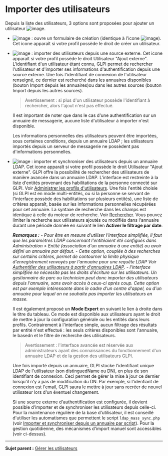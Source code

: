 Importer des utilisateurs
============================

Depuis la liste des utilisateurs, 3 options sont proposées pour ajouter un utilisateur  ![image](docs/image/addUserAll.png).

- ![image](docs/image/addUser.png) : ouvre un formulaire de création (identique à l'icone ![image](docs/image/menu_add.png)).
  Cet icone apparaît si votre profil possède le droit de créer un utilisateur.

- ![image](docs/image/addUserExt.png) : importer des utilisateurs depuis une source externe.
  Cet icone apparaît si votre profil possède le droit Utilisateur "Ajout externe".
  L'identifiant d'un utilisateur étant connu, GLPI permet de rechercher l'utilisateur et d'importer ses informations d'authentification depuis une source externe. Une fois l'identifiant de connexion de l'utilisateur renseigné, ce dernier est recherché dans les annuaires disponibles (bouton Import depuis les annuaires)ou dans les autres sources (bouton Import depuis les autres sources).

   >Avertissement : si plus d'un utilisateur possède l'identifiant à rechercher, alors l'ajout n'est pas effectué.

  Il est important de noter que dans le cas d'une authentification sur un annuaire de messagerie, aucune liste d'utilisateur à importer n'est disponible.

  Les informations personnelles des utilisateurs peuvent être importées, sous certaines conditions, depuis un annuaire LDAP ; les utilisateurs importés depuis un serveur de messagerie ne possèdent pas d'informations personnelles.


- ![image](docs/image/addUserLdap.png) : importer et synchroniser des utilisateurs depuis un annuaire LDAP.
  Cet icone apparaît si votre profil possède le droit Utilisateur "Ajout externe".
   GLPI offre la possibilité de rechercher des utilisateurs de manière avancée dans un annuaire LDAP. L'interface est restreinte à la liste d'entités provenant des habilitations de la personne connecté sur GLPI. Voir [Administrer les profils d'utilisateurs](index.php?fr/07_Module_Administration/07_Profils/01_Profils.md "Dans GLPI, administrer les profils peut se faire à partir du menu Administration > Profils.").
  Une fois l'entité choisie (si GLPI est en mode multi-entités, ou si la personne se servant de l'interface possède des habilitations sur plusieurs entités), une liste de critères apparaît, basée sur les informations personnelles récupérées pour cet annuaire.
  La syntaxe de recherche dans les champs est identique à celle du moteur de recherche. Voir [Rechercher](index.php?fr/02_Premiers_pas_avec_GLPI/03_Utiliser_GLPI/08_Rechercher.md "Rechercher des informations dans GLPI").
  Vous pouvez limiter la recherche aux utilisateurs ajoutés ou modifiés dans l'annuaire durant une période donnée en suivant le lien **Activer le filtrage par date**.

  ***Remarques :***
  *- Pour être en mesure d'utiliser l'interface simplifiée, il faut que les paramètres LDAP concernant l'entitéaient été configués dans Administration \> Entité (association d'un annuaire à une entité) ou avoir défini un annuaire par défaut.*
  *- Cette option, couplée à des recherches sur certains critères, permet de contourner la limite physique d'enregistrement renvoyés par l'annuaire pour une requête LDAP Voir [Authentifier des utilisateurs à partir d'annuaires LDAP](config_auth_ldap.html "L'interface de GLPI avec les annuaires LDAP se configure depuis le menu Configuration > Authentification > Annuaire LDAP.").*
  *- l'interface simplifiée ne nécessite pas les droits d'écriture sur les utilisateurs. Un gestionnaire de parc ou technicien peut donc importer des utilisateurs depuis l'annuaire, sans avoir accès à ceux-ci après coup. Cette option est par exemple intéressante dans le cadre d'un centre d'appel, ou d'un annuaire pour lequel on ne souhaite pas importer
les utilisateurs en masse.*

  Il est également proposé un **Mode Expert** en suivant le lien à droite dans le titre du tableau. Ce mode est disponible aux utilisateurs ayant le droit de mettre à jour la configuration générale ou les entités dans leurs profils.
  Contrairement à l'interface simple, aucun filtrage des résultats par entité n'est effectué : les seuls critères disponibles sont l'annuaire, le basedn et le filtre de recherche des utilisateurs.

  >Avertissement : l'interface avancée est réservée aux administrateurs ayant des connaissances du fonctionnement d'un annuaire LDAP et de la gestion des utilisateurs GLPI.

  Une fois importé depuis un annuaire, GLPI stocke l'identifiant unique LDAP de l'utilisateur (son distinguedName ou DN), en plus de son identifiant de connexion. Ceci permet de gérer la mise à jour ce dernier lorsqu'il n'y a pas de modification du DN. 
      Par exemple, si l'idenfiant de connexion est l'email, GLPI saura le mettre à jour sans recréer de nouvel utilisateur lors d'un éventuel changement.

  Si une source externe d'authentification est configurée, il devient possible d'importer et de synchroniser les utilisateurs depuis celle-ci.
   Pour la maintenance régulière de la base d'utilisateur, il est conseillé d'utiliser les automatismes que permettent le script `ldap_mass_sync.php` (voir [Importer et synchroniser depuis un annuaire par script](scripts_ldap_mass_sync.html "Un script permet l'import et la synchronisation à partir d'un annuaire.")).
   Pour la gestion quotidienne, des mécanismes d'import manuel sont accessibles (voir ci-dessus).

-----------
**Sujet parent :** [Gérer les utilisateurs](index.php?fr/07_Module_Administration/02_Utilisateurs/01_Utilisateurs.md "Les utilisateurs se gèrent depuis le module Administration > Utilisateurs")
